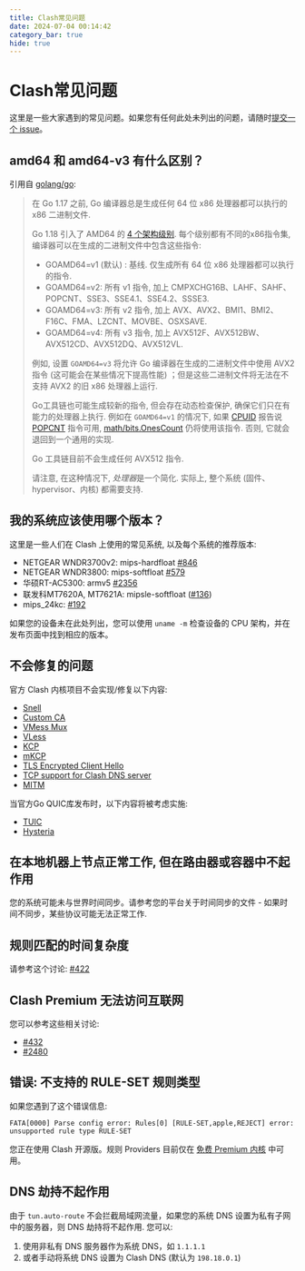```yaml
---
title: Clash常见问题
date: 2024-07-04 00:14:42
category_bar: true
hide: true
---
```


# Clash常见问题

这里是一些大家遇到的常见问题。如果您有任何此处未列出的问题，请随时[提交一个 issue](https://github.com/Dreamacro/clash/issues/new/choose)。

## amd64 和 amd64-v3 有什么区别？

引用自 [golang/go](https://github.com/golang/go/wiki/MinimumRequirements#amd64):

> 在 Go 1.17 之前, Go 编译器总是生成任何 64 位 x86 处理器都可以执行的 x86 二进制文件.
>
> Go 1.18 引入了 AMD64 的 [4 个架构级别](https://en.wikipedia.org/wiki/X86-64#Microarchitecture_levels). 每个级别都有不同的x86指令集, 编译器可以在生成的二进制文件中包含这些指令:
>
> - GOAMD64=v1 (默认) : 基线. 仅生成所有 64 位 x86 处理器都可以执行的指令.
> - GOAMD64=v2: 所有 v1 指令, 加上 CMPXCHG16B、LAHF、SAHF、POPCNT、SSE3、SSE4.1、SSE4.2、SSSE3.
> - GOAMD64=v3: 所有 v2 指令, 加上 AVX、AVX2、BMI1、BMI2、F16C、FMA、LZCNT、MOVBE、OSXSAVE.
> - GOAMD64=v4: 所有 v3 指令, 加上 AVX512F、AVX512BW、AVX512CD、AVX512DQ、AVX512VL.
>
> 例如, 设置 `GOAMD64=v3` 将允许 Go 编译器在生成的二进制文件中使用 AVX2 指令 (这可能会在某些情况下提高性能) ；但是这些二进制文件将无法在不支持 AVX2 的旧 x86 处理器上运行.
>
> Go工具链也可能生成较新的指令, 但会存在动态检查保护, 确保它们只在有能力的处理器上执行. 例如在 `GOAMD64=v1` 的情况下, 如果 [CPUID](https://www.felixcloutier.com/x86/cpuid) 报告说 [POPCNT](https://www.felixcloutier.com/x86/popcnt) 指令可用, [math/bits.OnesCount](https://pkg.go.dev/math/bits#OnesCount) 仍将使用该指令. 否则, 它就会退回到一个通用的实现.
>
> Go 工具链目前不会生成任何 AVX512 指令.
>
> 请注意, 在这种情况下, *处理器*是一个简化. 实际上, 整个系统 (固件、hypervisor、内核) 都需要支持.

## 我的系统应该使用哪个版本？

这里是一些人们在 Clash 上使用的常见系统, 以及每个系统的推荐版本:

- NETGEAR WNDR3700v2: mips-hardfloat [#846](https://github.com/Dreamacro/clash/issues/846)
- NETGEAR WNDR3800: mips-softfloat [#579](https://github.com/Dreamacro/clash/issues/579)
- 华硕RT-AC5300: armv5 [#2356](https://github.com/Dreamacro/clash/issues/2356)
- 联发科MT7620A, MT7621A: mipsle-softfloat ([#136](https://github.com/Dreamacro/clash/issues/136))
- mips_24kc: [#192](https://github.com/Dreamacro/clash/issues/192)

如果您的设备未在此处列出，您可以使用 `uname -m` 检查设备的 CPU 架构，并在发布页面中找到相应的版本。

## 不会修复的问题

官方 Clash 内核项目不会实现/修复以下内容:

- [Snell](https://github.com/Dreamacro/clash/issues/2466)
- [Custom CA](https://github.com/Dreamacro/clash/issues/2333)
- [VMess Mux](https://github.com/Dreamacro/clash/issues/450)
- [VLess](https://github.com/Dreamacro/clash/issues/1185)
- [KCP](https://github.com/Dreamacro/clash/issues/16)
- [mKCP](https://github.com/Dreamacro/clash/issues/2308)
- [TLS Encrypted Client Hello](https://github.com/Dreamacro/clash/issues/2295)
- [TCP support for Clash DNS server](https://github.com/Dreamacro/clash/issues/368)
- [MITM](https://github.com/Dreamacro/clash/issues/227#issuecomment-508693628)

当官方Go QUIC库发布时，以下内容将被考虑实施:

- [TUIC](https://github.com/Dreamacro/clash/issues/2222)
- [Hysteria](https://github.com/Dreamacro/clash/issues/1863)

## 在本地机器上节点正常工作, 但在路由器或容器中不起作用

您的系统可能未与世界时间同步。请参考您的平台关于时间同步的文件 - 如果时间不同步，某些协议可能无法正常工作.

## 规则匹配的时间复杂度

请参考这个讨论: [#422](https://github.com/Dreamacro/clash/issues/422)

## Clash Premium 无法访问互联网

您可以参考这些相关讨论:

- [#432](https://github.com/Dreamacro/clash/issues/432#issuecomment-571634905)
- [#2480](https://github.com/Dreamacro/clash/issues/2480)

## 错误: 不支持的 RULE-SET 规则类型

如果您遇到了这个错误信息:

```TEXT
FATA[0000] Parse config error: Rules[0] [RULE-SET,apple,REJECT] error: unsupported rule type RULE-SET
```

您正在使用 Clash 开源版。规则 Providers 目前仅在 [免费 Premium 内核](https://github.com/Dreamacro/clash/releases/tag/premium) 中可用。

## DNS 劫持不起作用

由于 `tun.auto-route` 不会拦截局域网流量，如果您的系统 DNS 设置为私有子网中的服务器，则 DNS 劫持将不起作用. 您可以:

1. 使用非私有 DNS 服务器作为系统 DNS，如 `1.1.1.1`
2. 或者手动将系统 DNS 设置为 Clash DNS (默认为 `198.18.0.1`)
